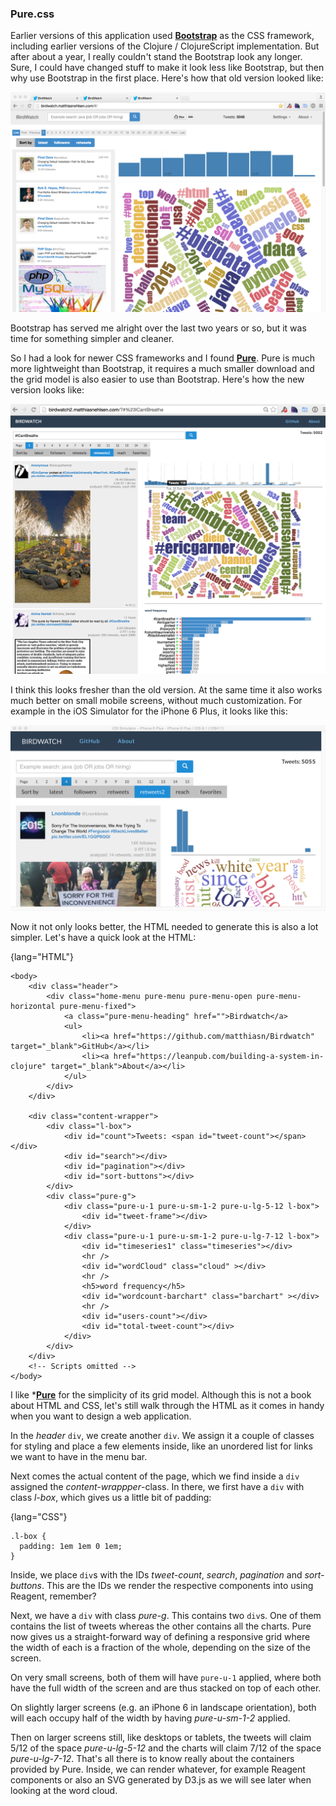 ### Pure.css

Earlier versions of this application used **[Bootstrap](http://getbootstrap.com)** as the CSS framework, including earlier versions of the Clojure / ClojureScript implementation. But after about a year, I really couldn't stand the Bootstrap look any longer. Sure, I could have changed stuff to make it look less like Bootstrap, but then why use Bootstrap in the first place. Here's how that old version looked like:

![Screenshot with Bootstrap CSS](images/screenshot_bootstrap.png)

Bootstrap has served me alright over the last two years or so, but it was time for something simpler and cleaner.

So I had a look for newer CSS frameworks and I found **[Pure](http://purecss.io)**. Pure is much more lightweight than Bootstrap, it requires a much smaller download and the grid model is also easier to use than Bootstrap. Here's how the new version looks like:

![Screenshot with Pure CSS](images/screenshot.png)

I think this looks fresher than the old version. At the same time it also works much better on small mobile screens, without much customization. For example in the iOS Simulator for the iPhone 6 Plus, it looks like this:

![Screenshot iOS Simulator with Pure CSS](images/screenshot_6plus.png)

Now it not only looks better, the HTML needed to generate this is also a lot simpler. Let's have a quick look at the HTML:

{lang="HTML"}
~~~
<body>
    <div class="header">
        <div class="home-menu pure-menu pure-menu-open pure-menu-horizontal pure-menu-fixed">
            <a class="pure-menu-heading" href="">Birdwatch</a>
            <ul>
                <li><a href="https://github.com/matthiasn/Birdwatch" target="_blank">GitHub</a></li>
                <li><a href="https://leanpub.com/building-a-system-in-clojure" target="_blank">About</a></li>
            </ul>
        </div>
    </div>

    <div class="content-wrapper">
        <div class="l-box">
            <div id="count">Tweets: <span id="tweet-count"></span></div>
            <div id="search"></div>
            <div id="pagination"></div>
            <div id="sort-buttons"></div>
        </div>
        <div class="pure-g">
            <div class="pure-u-1 pure-u-sm-1-2 pure-u-lg-5-12 l-box">
                <div id="tweet-frame"></div>
            </div>
            <div class="pure-u-1 pure-u-sm-1-2 pure-u-lg-7-12 l-box">
                <div id="timeseries1" class="timeseries"></div>
                <hr />
                <div id="wordCloud" class="cloud" ></div>
                <hr />
                <h5>word frequency</h5>
                <div id="wordcount-barchart" class="barchart" ></div>
                <hr />
                <div id="users-count"></div>
                <div id="total-tweet-count"></div>
            </div>
        </div>
    </div>
    <!-- Scripts omitted -->
</body>
~~~

I like ***[Pure](http://purecss.io)** for the simplicity of its grid model. Although this is not a book about HTML and CSS, let's still walk through the HTML as it comes in handy when you want to design a web application.

In the _header_ ````div````, we create another ````div````. We assign it a couple of classes for styling and place a few elements inside, like an unordered list for links we want to have in the menu bar.

Next comes the actual content of the page, which we find inside a ````div````  assigned the _content-wrappper_-class. In there, we first have a ````div```` with class _l-box_, which gives us a little bit of padding:

{lang="CSS"}
~~~
.l-box {
  padding: 1em 1em 0 1em;
}
~~~

Inside, we place ````div````s with the IDs _tweet-count_, _search_, _pagination_ and _sort-buttons_. This are the IDs we render the respective components into using Reagent, remember?

Next, we have a ````div```` with class _pure-g_. This contains two ````div````s. One of them contains the list of tweets whereas the other contains all the charts. Pure now gives us a straight-forward way of defining a responsive grid where the width of each is a fraction of the whole, depending on the size of the screen.

On very small screens, both of them will have ````pure-u-1```` applied, where both have the full width of the screen and are thus stacked on top of each other. 

On slightly larger screens (e.g. an iPhone 6 in landscape orientation), both will each occupy half of the width by having _pure-u-sm-1-2_ applied. 

Then on larger screens still, like desktops or tablets, the tweets will claim 5/12 of the space _pure-u-lg-5-12_ and the charts will claim 7/12 of the space _pure-u-lg-7-12_. That's all there is to know really about the containers provided by Pure. Inside, we can render whatever, for example Reagent components or also an SVG generated by D3.js as we will see later when looking at the word cloud.
